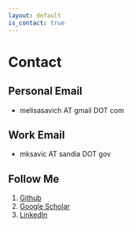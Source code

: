 ```yaml
---
layout: default
is_contact: true
---
```


# Contact

## Personal Email

* melisasavich AT gmail DOT com

## Work Email

* mksavic AT sandia DOT gov

## Follow Me

1. [Github](https://github.com/m3lixir)
1. [Google Scholar](https://scholar.google.com/citations?user=G0qu08MAAAAJ)
1. [LinkedIn](https://www.linkedin.com/in/mksavic/)
